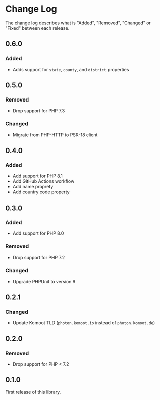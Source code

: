 # Change Log

The change log describes what is "Added", "Removed", "Changed" or "Fixed" between each release.

## 0.6.0

### Added

- Adds support for `state`, `county`, and `district` properties

## 0.5.0

### Removed

- Drop support for PHP 7.3

### Changed

- Migrate from PHP-HTTP to PSR-18 client

## 0.4.0

### Added

- Add support for PHP 8.1
- Add GitHub Actions workflow
- Add name proprety
- Add country code property

## 0.3.0

### Added

- Add support for PHP 8.0

### Removed

- Drop support for PHP 7.2

### Changed

- Upgrade PHPUnit to version 9

## 0.2.1

### Changed

- Update Komoot TLD (`photon.komoot.io` instead of `photon.komoot.de`)

## 0.2.0

### Removed

- Drop support for PHP < 7.2

## 0.1.0

First release of this library.
